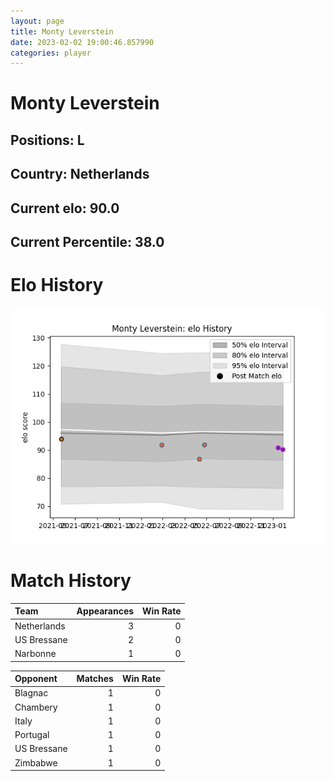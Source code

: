 ```yaml
---  
layout: page  
title: Monty Leverstein  
date: 2023-02-02 19:00:46.857990  
categories: player  
---
```

# Monty Leverstein

## Positions: L

## Country: Netherlands

## Current elo: 90.0

## Current Percentile: 38.0

# Elo History


![elo history](history_MontyLeverstein.png)
# Match History


| Team        |   Appearances |   Win Rate |
|:------------|--------------:|-----------:|
| Netherlands |             3 |          0 |
| US Bressane |             2 |          0 |
| Narbonne    |             1 |          0 |

| Opponent    |   Matches |   Win Rate |
|:------------|----------:|-----------:|
| Blagnac     |         1 |          0 |
| Chambery    |         1 |          0 |
| Italy       |         1 |          0 |
| Portugal    |         1 |          0 |
| US Bressane |         1 |          0 |
| Zimbabwe    |         1 |          0 |